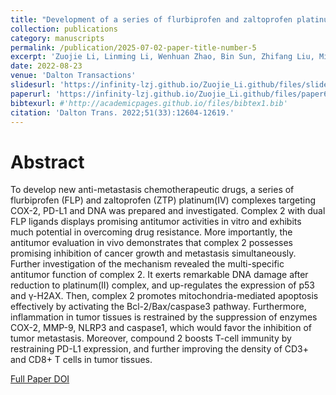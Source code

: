 ```yaml
---
title: "Development of a series of flurbiprofen and zaltoprofen platinum(IV) complexes with anti-metastasis competence targeting COX-2, PD-L1 and DNA"
collection: publications
category: manuscripts
permalink: /publication/2025-07-02-paper-title-number-5
excerpt: 'Zuojie Li, Linming Li, Wenhuan Zhao, Bin Sun, Zhifang Liu, Min Liu, Jun Han, Zhengping Wang, Dacheng Li, Qingpeng Wang'
date: 2022-08-23
venue: 'Dalton Transactions'
slidesurl: 'https://infinity-lzj.github.io/Zuojie_Li.github/files/slides4.pdf'
paperurl: 'https://infinity-lzj.github.io/Zuojie_Li.github/files/paper6.pdf'
bibtexurl: #'http://academicpages.github.io/files/bibtex1.bib'
citation: 'Dalton Trans. 2022;51(33):12604-12619.'
---
```

# Abstract
To develop new anti-metastasis chemotherapeutic drugs, a series of flurbiprofen (FLP) and zaltoprofen (ZTP) platinum(IV) complexes targeting COX-2, PD-L1 and DNA was prepared and investigated. Complex 2 with dual FLP ligands displays promising antitumor activities in vitro and exhibits much potential in overcoming drug resistance. More importantly, the antitumor evaluation in vivo demonstrates that complex 2 possesses promising inhibition of cancer growth and metastasis simultaneously. Further investigation of the mechanism revealed the multi-specific antitumor function of complex 2. It exerts remarkable DNA damage after reduction to platinum(II) complex, and up-regulates the expression of p53 and γ-H2AX. Then, complex 2 promotes mitochondria-mediated apoptosis effectively by activating the Bcl-2/Bax/caspase3 pathway. Furthermore, inflammation in tumor tissues is restrained by the suppression of enzymes COX-2, MMP-9, NLRP3 and caspase1, which would favor the inhibition of tumor metastasis. Moreover, compound 2 boosts T-cell immunity by restraining PD-L1 expression, and further improving the density of CD3+ and CD8+ T cells in tumor tissues.


[Full Paper DOI](https://pubs.rsc.org/en/content/articlelanding/2022/dt/d2dt00944g)
